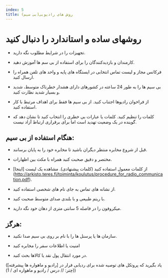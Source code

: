 ```yaml
---
index: 5
title: روش های رادیویی(بی سیم)
---
```

# روشهای ساده و استاندارد را دنبال کنید

*   تجهیزات را در شرایط مطلوب نگه دارید.

*   کارمندان و بازدیدکنندگان را برای استفاده از بی سم ها آموزش دهید.

*   فرکانس مجاز و لیست تماس انتخابی در ایستگاه های پایه و واحد های تلفن همراه را ارسال کنید.

*   بی سیم ها را به طور 24 ساعته در کشورهای دارای هشدار خطرناک متوسط، شدید و بسیار شدید نظارت کنید.

*    از فراخوان رادیوها اجتناب کنید. از بی سیم ها فقط برای اهداف مرتبط با کار استفاده کنید.

*   کلمات را تنظیم کنید. کلمات یا عبارات بی خطری را انتخاب کنید تا نشان دهد که گوینده در یک وضعیت تهدید است اما برای برقراری ارتباط آزاد نیست.

## هنگام استفاده از بی سیم:

*   قبل از شروع مخابره منتظر دیگران باشید تا مخابره خود را به پایان برسانند.

*   مختصر و دقیق صحبت کنید همراه با مکث بین اظهارات.

*   از کلمات معمول استفاده کنید (کلمات پیشنهادی). مشاهده یک لیست [اینجا] (http://arkisto.teres.fi/toiminta/koulutus/procedure_for_radio_communication.pdf).

*   از نشانه های تماس به جای نام های شخصی استفاده کنید.

*   با ریتم طبیعی و با بلندی صدای متوسط صحبت کنید.

*   میکروفون را در فاصله  5 سانتی متری از دهان خود نگه دارید.

## هرگز:

*   سازمان ها یا پرسنل ها را با نام بر روی بی سیم صدا نکنید.

*   امنیت یا اطلاعات سفر را مخابره کنید

*   در مورد انتقال پول نقد یا کالاها بحث کنید.

(یاد بگیرید که پروتکل های توصیه شده برای ردیابی فرار در [رادیو و ماهواره ها پیشرفته] (چتر: // درس / رادیو و ماهواره ای / 1))